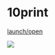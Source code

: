 
# 10print<br>

[launch/open](https://dsii-2018-unirsm.github.io/claudiapnf/10_print/variazione_02/@claudiapnf)

![](https://i.imgur.com/KQPKiyb.gif)
